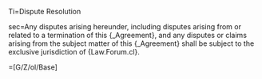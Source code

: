 Ti=Dispute Resolution

sec=Any disputes arising hereunder, including disputes arising from or related to a termination of this {_Agreement}, and any disputes or claims arising from the subject matter of this {_Agreement} shall be subject to the exclusive jurisdiction of {Law.Forum.cl}.

=[G/Z/ol/Base]
